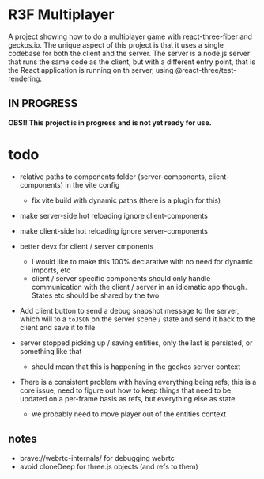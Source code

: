 # R3F Multiplayer

A project showing how to do a multiplayer game with react-three-fiber and geckos.io. The unique aspect of this project is that it uses a single codebase for both the client and the server. The server is a node.js server that runs the same code as the client, but with a different entry point, that is the React application is running on th server, using @react-three/test-rendering.

## IN PROGRESS


**OBS!! This project is in progress and is not yet ready for use.**

# todo

* relative paths to components folder (server-components, client-components) in the vite config
  * fix vite build with dynamic paths (there is a plugin for this)
* make server-side hot reloading ignore client-components
* make client-side hot reloading ignore server-components
* better devx for client / server cmponents
  * I would like to make this 100% declarative with no need for dynamic imports, etc
  * client / server specific components should only handle communication with the client / server in an idiomatic app though. States etc should be shared by the two.
* Add client button to send a debug snapshot message to the server, which will to a `toJSON` on the server scene / state and send it back to the client and save it to file
* server stopped picking up / saving entities, only the last is persisted, or something like that
  * should mean that this is happening in the geckos server context


* There is a consistent problem with having everything being refs, this is a core issue, need to figure out how to keep things that need to be updated on a per-frame basis as refs, but everything else as state.
  * we probably need to move player out of the entities context
  
## notes

* brave://webrtc-internals/ for debugging webrtc
* avoid cloneDeep for three.js objects (and refs to them)

